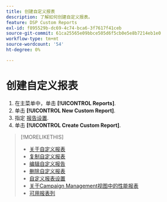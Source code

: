 ```yaml
---
title: 创建自定义报表
description: 了解如何创建自定义报表。
feature: DSP Custom Reports
exl-id: f895529b-dc69-4c74-bca6-3f7617f41ceb
source-git-commit: 61ca25565e09bbce505d6f5cb0e5e8b7214eb1e0
workflow-type: tm+mt
source-wordcount: '54'
ht-degree: 0%

---
```


# 创建自定义报表

1. 在主菜单中，单击 **[!UICONTROL Reports]**.
1. 单击 **[!UICONTROL New Custom Report]**.
1. 指定 [报告设置](/help/dsp/reports/report-settings.md).
1. 单击 **[!UICONTROL Create Custom Report]**.

>[!MORELIKETHIS]
>
>* [关于自定义报表](/help/dsp/reports/report-about.md)
>* [复制自定义报表](/help/dsp/reports/report-copy.md)
>* [编辑自定义报告](/help/dsp/reports/report-edit.md)
>* [删除自定义报表](/help/dsp/reports/report-delete.md)
>* [自定义报表设置](/help/dsp/reports/report-settings.md)
>* [关于Campaign Management视图中的性能报表](/help/dsp/campaign-management/reports/campaign-reports-about.md)
>* [可用报表列](/help/dsp/reports/report-columns.md)
